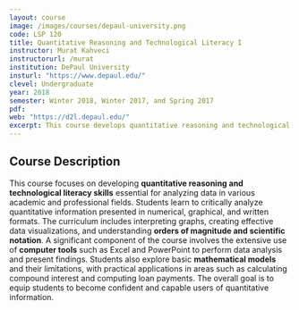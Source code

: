 ```yaml
---
layout: course
image: /images/courses/depaul-university.png
code: LSP 120
title: Quantitative Reasoning and Technological Literacy I
instructor: Murat Kahveci
instructorurl: /murat
institution: DePaul University
insturl: "https://www.depaul.edu/"
clevel: Undergraduate
year: 2018
semester: Winter 2018, Winter 2017, and Spring 2017
pdf:
web: "https://d2l.depaul.edu/"
excerpt: This course develops quantitative reasoning and technological literacy skills, focusing on analyzing and interpreting data in various fields using computer tools.
---
```


## Course Description
This course focuses on developing **quantitative reasoning and technological literacy skills** essential for analyzing data in various academic and professional fields. Students learn to critically analyze quantitative information presented in numerical, graphical, and written formats. The curriculum includes interpreting graphs, creating effective data visualizations, and understanding **orders of magnitude and scientific notation**. A significant component of the course involves the extensive use of **computer tools** such as Excel and PowerPoint to perform data analysis and present findings. Students also explore basic **mathematical models** and their limitations, with practical applications in areas such as calculating compound interest and computing loan payments. The overall goal is to equip students to become confident and capable users of quantitative information.